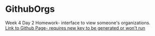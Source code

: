 # GithubOrgs
Week 4 Day 2 Homework- interface to view someone's organizations.  
[Link to Github Page- requires new key to be generated or won't run](https://mbp469.github.io/GithubOrgs/)
